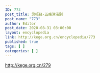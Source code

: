 ```yaml
---
ID: 773
post_title: 灵枢经·五癃津液别
post_name: "773"
author: Editor
post_date: 2020-08-31 03:00:00
layout: encyclopedia
link: http://kege.org.cn/encyclopedia/773
published: true
tags: [ ]
categories: [ ]
---
```

http://kege.org.cn/279